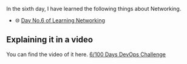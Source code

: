 In the sixth day, I have learned the following things about Networking.

- 🌐 [Day No.6 of Learning Networking](../PDFs/Computer-Networking-3.pdf)


## **Explaining it in a video**

You can find the video of it here. [6/100 Days DevOps Challenge]()